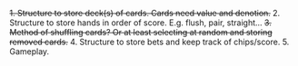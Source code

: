 <del>1. Structure to store deck(s) of cards. Cards need value and denotion.</del>
2. Structure to store hands in order of score. E.g. flush, pair, straight...
<del>3. Method of shuffling cards? Or at least selecting at random and storing removed cards.</del>
4. Structure to store bets and keep track of chips/score.
5. Gameplay.
